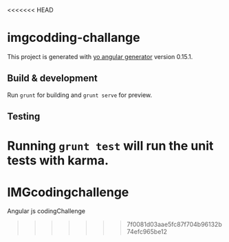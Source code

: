 <<<<<<< HEAD
# imgcodding-challange

This project is generated with [yo angular generator](https://github.com/yeoman/generator-angular)
version 0.15.1.

## Build & development

Run `grunt` for building and `grunt serve` for preview.

## Testing

Running `grunt test` will run the unit tests with karma.
=======
# IMGcodingchallenge
Angular js codingChallenge
>>>>>>> 7f0081d03aae5fc87f704b96132b74efc965be12
